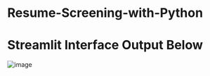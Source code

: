 # Resume-Screening-with-Python



# Streamlit Interface Output Below

![image](https://github.com/Abhi865625/Resume-Screening-with-Python/assets/93569162/7afbcb07-4f7c-43c5-ac3b-d9acca9c56ee)
